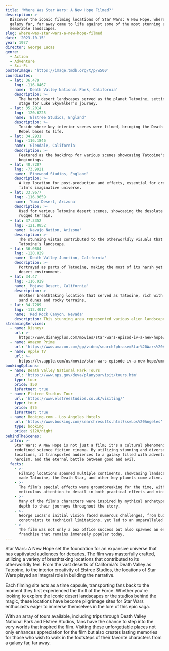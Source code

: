 ```yaml
---
title: 'Where Was Star Wars: A New Hope Filmed?'
description: >-
  Discover the iconic filming locations of Star Wars: A New Hope, where the
  galaxy far, far away came to life against some of the most stunning and
  memorable landscapes.
slug: where-was-star-wars-a-new-hope-filmed
date: '2023-10-15'
year: 1977
director: George Lucas
genre:
  - Action
  - Adventure
  - Sci-Fi
posterImage: 'https://image.tmdb.org/t/p/w500'
coordinates:
  - lat: 36.479
    lng: -116.8467
    name: 'Death Valley National Park, California'
    description: >-
      The harsh desert landscapes served as the planet Tatooine, setting the
      stage for Luke Skywalker’s journey.
  - lat: 35.2014
    lng: -120.6225
    name: 'Elstree Studios, England'
    description: >-
      Inside where key interior scenes were filmed, bringing the Death Star and
      Rebel bases to life.
  - lat: 34.2931
    lng: -116.1846
    name: 'Glendale, California'
    description: >-
      Featured as the backdrop for various scenes showcasing Tatooine's humble
      beginnings.
  - lat: 40.7207
    lng: -73.9921
    name: 'Pinewood Studios, England'
    description: >-
      A key location for post-production and effects, essential for creating the
      film's imaginative universe.
  - lat: 33.9677
    lng: -116.9659
    name: 'Yuma Desert, Arizona'
    description: >-
      Used for various Tatooine desert scenes, showcasing the desolate and
      rugged terrain.
  - lat: 37.3352
    lng: -121.8852
    name: 'Navajo Nation, Arizona'
    description: >-
      The stunning vistas contributed to the otherworldly visuals that defined
      Tatooine’s landscape.
  - lat: 36.0804
    lng: -120.829
    name: 'Death Valley Junction, California'
    description: >-
      Portrayed as parts of Tatooine, making the most of its harsh yet beautiful
      desert environment.
  - lat: 34.47
    lng: -116.929
    name: 'Mojave Desert, California'
    description: >-
      Another breathtaking location that served as Tatooine, rich with extensive
      sand dunes and rocky terrains.
  - lat: 34.7289
    lng: -112.4017
    name: 'Red Rock Canyon, Nevada'
    description: This stunning area represented various alien landscapes within the galaxy.
streamingServices:
  - name: Disney+
    url: >-
      https://www.disneyplus.com/movies/star-wars-episod-iv-a-new-hope/1Ll5Z1P0Q5fX
  - name: Amazon Prime
    url: 'https://www.amazon.com/gp/video/search?phrase=Star%20Wars%20A%20New%20Hope'
  - name: Apple TV
    url: >-
      https://tv.apple.com/us/movie/star-wars-episode-iv-a-new-hope/umc.cmc.6myjs45isnacmcirtvf4l85df
bookingOptions:
  - name: Death Valley National Park Tours
    url: 'https://www.nps.gov/deva/planyourvisit/tours.htm'
    type: tour
    price: $50
    isPartner: true
  - name: Elstree Studios Tour
    url: 'https://www.elstreestudios.co.uk/visiting/'
    type: tour
    price: $75
    isPartner: true
  - name: Booking.com - Los Angeles Hotels
    url: 'https://www.booking.com/searchresults.html?ss=Los%20Angeles'
    type: booking
    price: $120/night
behindTheScenes:
  intro: >-
    Star Wars: A New Hope is not just a film; it's a cultural phenomenon that
    redefined science fiction cinema. By utilizing stunning and diverse filming
    locations, it transported audiences to a galaxy filled with adventure,
    heroism, and the eternal battle between good and evil.
  facts:
    - >-
      Filming locations spanned multiple continents, showcasing landscapes that
      made Tatooine, the Death Star, and other key planets come alive.
    - >-
      The film’s special effects were groundbreaking for the time, with
      meticulous attention to detail in both practical effects and miniatures.
    - >-
      Many of the film's characters were inspired by mythical archetypes, adding
      depth to their journeys throughout the story.
    - >-
      George Lucas’s initial vision faced numerous challenges, from budget
      constraints to technical limitations, yet led to an unparalleled success.
    - >-
      The film was not only a box office success but also spawned an entire
      franchise that remains immensely popular today.
---
```


<StarWarsANewHopeGuide />

Star Wars: A New Hope set the foundation for an expansive universe that has captivated audiences for decades. The film was masterfully crafted, utilizing a variety of breathtaking locations that contributed to its otherworldly feel. From the vast deserts of California's Death Valley as Tatooine, to the interior creativity of Elstree Studios, the locations of Star Wars played an integral role in building the narrative.

Each filming site acts as a time capsule, transporting fans back to the moment they first experienced the thrill of the Force. Whether you're looking to explore the iconic desert landscapes or the studios behind the magic, these locations have become pilgrimage sites for Star Wars enthusiasts eager to immerse themselves in the lore of this epic saga.

With an array of tours available, including trips through Death Valley National Park and Elstree Studios, fans have the chance to step into the very worlds that inspired the film. Visiting these unforgettable places not only enhances appreciation for the film but also creates lasting memories for those who wish to walk in the footsteps of their favorite characters from a galaxy far, far away.
